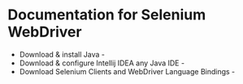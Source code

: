 # Documentation for Selenium WebDriver  

* Download & install Java -
* Download & configure Intellij IDEA any Java IDE -
* Download Selenium Clients and WebDriver Language Bindings -

